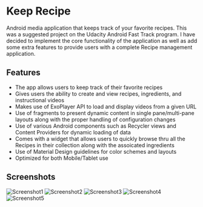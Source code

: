 # Keep Recipe
Android media application that keeps track of your favorite recipes. This was a suggested project on the Udacity Android Fast Track program. I have decided to implement the core functionality of the application as well as add some extra features to provide users with a complete Recipe management application.

## Features
<ul>
<li>The app allows users to keep track of their favorite recipes </li>
<li>Gives users the ability to create and view recipes, ingredients, and instructional videos</li>
<li>Makes use of ExoPlayer API to load and display videos from a given URL</li>
<li>Use of fragments to present dynamic content in single pane/multi-pane layouts along with the proper handling of configuration changes</li>
<li>Use of various Android components such as Recycler views and Content Providers for dynamic loading of data</li>
<li>Comes with a widget that allows users to quickly browse thru all the Recipes in their collection along with the assoicated ingredients</li>
<li>Use of Material Design guidelines for color schemes and layouts</li>
<li>Optimized for both Mobile/Tablet use</li>
</ul>

## Screenshots

![Screenshot1](screenshots/smaller-res/main-mobile-portrait) ![Screenshot2](screenshots/detail-mobile-portrait.png) ![Screenshot3](screenshots/media-mobile-portrait.png)
![Screenshot4](screenshots/media-tablet-landscape.png) ![Screenshot5](screenshots/widget.png) 




